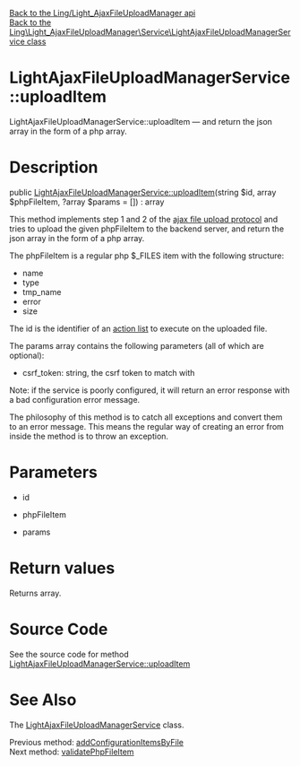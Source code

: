 [Back to the Ling/Light_AjaxFileUploadManager api](https://github.com/lingtalfi/Light_AjaxFileUploadManager/blob/master/doc/api/Ling/Light_AjaxFileUploadManager.md)<br>
[Back to the Ling\Light_AjaxFileUploadManager\Service\LightAjaxFileUploadManagerService class](https://github.com/lingtalfi/Light_AjaxFileUploadManager/blob/master/doc/api/Ling/Light_AjaxFileUploadManager/Service/LightAjaxFileUploadManagerService.md)


LightAjaxFileUploadManagerService::uploadItem
================



LightAjaxFileUploadManagerService::uploadItem — and return the json array in the form of a php array.




Description
================


public [LightAjaxFileUploadManagerService::uploadItem](https://github.com/lingtalfi/Light_AjaxFileUploadManager/blob/master/doc/api/Ling/Light_AjaxFileUploadManager/Service/LightAjaxFileUploadManagerService/uploadItem.md)(string $id, array $phpFileItem, ?array $params = []) : array




This method implements step 1 and 2 of the [ajax file upload protocol](https://github.com/lingtalfi/Light_AjaxFileUploadManager/blob/master/doc/pages/ajax-file-upload-protocol.md)
and tries to upload the given phpFileItem to the backend server,
and return the json array in the form of a php array.

The phpFileItem is a regular php $_FILES item with the following structure:
- name
- type
- tmp_name
- error
- size


The id is the identifier of an [action list](https://github.com/lingtalfi/Light_AjaxFileUploadManager/blob/master/doc/pages/action-list.md) to execute on the uploaded file.

The params array contains the following parameters (all of which are optional):
- csrf_token: string, the csrf token to match with


Note: if the service is poorly configured, it will return an error response with
a bad configuration error message.

The philosophy of this method is to catch all exceptions and convert them to an error message.
This means the regular way of creating an error from inside the method is to throw an exception.




Parameters
================


- id

    

- phpFileItem

    

- params

    


Return values
================

Returns array.








Source Code
===========
See the source code for method [LightAjaxFileUploadManagerService::uploadItem](https://github.com/lingtalfi/Light_AjaxFileUploadManager/blob/master/Service/LightAjaxFileUploadManagerService.php#L178-L302)


See Also
================

The [LightAjaxFileUploadManagerService](https://github.com/lingtalfi/Light_AjaxFileUploadManager/blob/master/doc/api/Ling/Light_AjaxFileUploadManager/Service/LightAjaxFileUploadManagerService.md) class.

Previous method: [addConfigurationItemsByFile](https://github.com/lingtalfi/Light_AjaxFileUploadManager/blob/master/doc/api/Ling/Light_AjaxFileUploadManager/Service/LightAjaxFileUploadManagerService/addConfigurationItemsByFile.md)<br>Next method: [validatePhpFileItem](https://github.com/lingtalfi/Light_AjaxFileUploadManager/blob/master/doc/api/Ling/Light_AjaxFileUploadManager/Service/LightAjaxFileUploadManagerService/validatePhpFileItem.md)<br>

